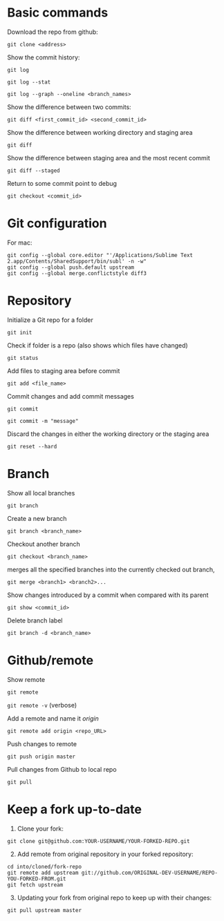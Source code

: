 # Basic commands

Download the repo from github:

`git clone <address>`

Show the commit history:

`git log`

`git log --stat`

`git log --graph --oneline <branch_names>`

Show the difference between two commits:

`git diff <first_commit_id> <second_commit_id>`

Show the difference between working directory and staging area

`git diff`

Show the difference between staging area and the most recent commit

`git diff --staged`

Return to some commit point to debug

`git checkout <commit_id>`

# Git configuration

For mac:

```
git config --global core.editor "'/Applications/Sublime Text 2.app/Contents/SharedSupport/bin/subl' -n -w"
git config --global push.default upstream
git config --global merge.conflictstyle diff3
```

# Repository

Initialize a Git repo for a folder

`git init`

Check if folder is a repo (also shows which files have changed)

`git status`

Add files to staging area before commit

`git add <file_name>`

Commit changes and add commit messages

`git commit`

`git commit -m "message"`

Discard the changes in either the working directory or the staging area

`git reset --hard`

# Branch

Show all local branches

`git branch`

Create a new branch

`git branch <branch_name>`

Checkout another branch

`git checkout <branch_name>`

merges all the specified branches into the currently checked out branch,

`git merge <branch1> <branch2>...`

Show changes introduced by a commit when compared with its parent

`git show <commit_id>`

Delete branch label

`git branch -d <branch_name>`

# Github/remote

Show remote

`git remote `

`git remote -v` (verbose)

Add a remote and name it *origin*

`git remote add origin <repo_URL>`

Push changes to remote

`git push origin master`

Pull changes from Github to local repo

`git pull`

# Keep a fork up-to-date

1. Clone your fork:
```
git clone git@github.com:YOUR-USERNAME/YOUR-FORKED-REPO.git
```

2. Add remote from original repository in your forked repository:
```
cd into/cloned/fork-repo
git remote add upstream git://github.com/ORIGINAL-DEV-USERNAME/REPO-YOU-FORKED-FROM.git
git fetch upstream
```

3. Updating your fork from original repo to keep up with their changes:
```
git pull upstream master
```
